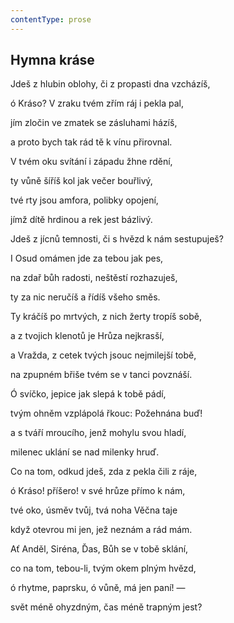 ```yaml
---
contentType: prose
---
```


## Hymna kráse

Jdeš z hlubin oblohy, či z propasti dna vzcházíš,

ó Kráso? V zraku tvém zřím ráj i pekla pal,

jím zločin ve zmatek se zásluhami házíš,

a proto bych tak rád tě k vínu přirovnal.

V tvém oku svítání i západu žhne rdění,

ty vůně šíříš kol jak večer bouřlivý,

tvé rty jsou amfora, polibky opojení,

jímž dítě hrdinou a rek jest bázlivý.

Jdeš z jícnů temnosti, či s hvězd k nám sestupuješ?

I Osud omámen jde za tebou jak pes,

na zdař bůh radosti, neštěstí rozhazuješ,

ty za nic neručíš a řídíš všeho směs.

Ty kráčíš po mrtvých, z nich žerty tropíš sobě,

a z tvojich klenotů je Hrůza nejkrasší,

a Vražda, z cetek tvých jsouc nejmilejší tobě,

na zpupném břiše tvém se v tanci povznáší.

Ó svíčko, jepice jak slepá k tobě pádí,

tvým ohněm vzplápolá řkouc: Požehnána buď!

a s tváří mroucího, jenž mohylu svou hladí,

milenec uklání se nad milenky hruď.

Co na tom, odkud jdeš, zda z pekla čili z ráje,

ó Kráso! příšero! v své hrůze přímo k nám,

tvé oko, úsměv tvůj, tvá noha Věčna taje

když otevrou mi jen, jež neznám a rád mám.

Ať Anděl, Siréna, Ďas, Bůh se v tobě sklání,

co na tom, tebou-li, tvým okem plným hvězd,

ó rhytme, paprsku, ó vůně, má jen paní! —

svět méně ohyzdným, čas méně trapným jest?
